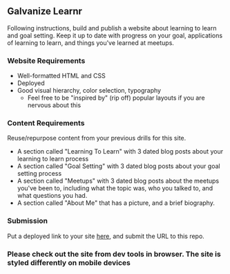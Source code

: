 ## Galvanize Learnr

Following instructions, build and publish a website about learning to learn and goal setting. Keep it up to date with progress on your goal, applications of learning to learn, and things you've learned at meetups.

### Website Requirements

* Well-formatted HTML and CSS
* Deployed
* Good visual hierarchy, color selection, typography
    * Feel free to be "inspired by" (rip off) popular layouts if you are nervous about this

### Content Requirements

Reuse/repurpose content from your previous drills for this site.

* A section called "Learning To Learn" with 3 dated blog posts about your learning to learn process
* A section called "Goal Setting" with 3 dated blog posts about your goal setting process
* A section called "Meetups" with 3 dated blog posts about the meetups you've been to, including what the topic was, who you talked to, and what questions you had.
* A section called "About Me" that has a picture, and a brief biography.

### Submission

Put a deployed link to your site [here](#), and submit the URL to this repo.

### Please check out the site from dev tools in browser. The site is styled differently on mobile devices

